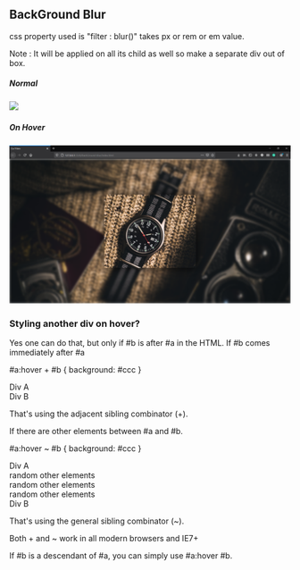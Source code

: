 ## BackGround Blur

css property used is "filter : blur()" takes px or rem or em value.

Note : It will be applied on all its child as well so make a separate div out of box.

##### Normal

<img src="./images/normal.png" width="700"/>

##### On Hover

<img src="./images/onHover.png" width="700"/>

### Styling another div on hover?

Yes one can do that, but only if #b is after #a in the HTML.
If #b comes immediately after #a

#a:hover + #b {
background: #ccc
}

<div id="a">Div A</div>
<div id="b">Div B</div>

That's using the adjacent sibling combinator (+).

If there are other elements between #a and #b.

#a:hover ~ #b {
background: #ccc
}

<div id="a">Div A</div>
<div>random other elements</div>
<div>random other elements</div>
<div>random other elements</div>
<div id="b">Div B</div>

That's using the general sibling combinator (~).

Both + and ~ work in all modern browsers and IE7+

If #b is a descendant of #a, you can simply use #a:hover #b.

